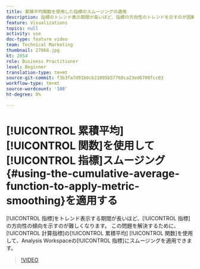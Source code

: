 ```yaml
---
title: 累積平均関数を使用した指標のスムージングの適用
description: 指標のトレンド表示期間が長いほど、指標の方向性のトレンドを示すのが困難になります。 この問題を解決するために、計算指標の累積平均関数を使用して、Analysis Workspaceの指標にスムージングを適用できます。
feature: Visualizations
topics: null
activity: use
doc-type: feature video
team: Technical Marketing
thumbnail: 27068.jpg
kt: 2854
role: Business Practitioner
level: Beginner
translation-type: tm+mt
source-git-commit: f3b3fa7d91b0cb21005b57768ca23ed6700fcc03
workflow-type: tm+mt
source-wordcount: '108'
ht-degree: 0%

---
```



# [!UICONTROL 累積平均] [!UICONTROL 関数]を使用して[!UICONTROL 指標]スムージング{#using-the-cumulative-average-function-to-apply-metric-smoothing}を適用する

[!UICONTROL 指標]をトレンド表示する期間が長いほど、[!UICONTROL 指標]の方向性の傾向を示すのが難しくなります。 この問題を解決するために、[!UICONTROL 計算指標]の[!UICONTROL 累積平均] [!UICONTROL 関数]を使用して、Analysis Workspaceの[!UICONTROL 指標]にスムージングを適用できます。

>[!VIDEO](https://video.tv.adobe.com/v/27068/?quality=9)
